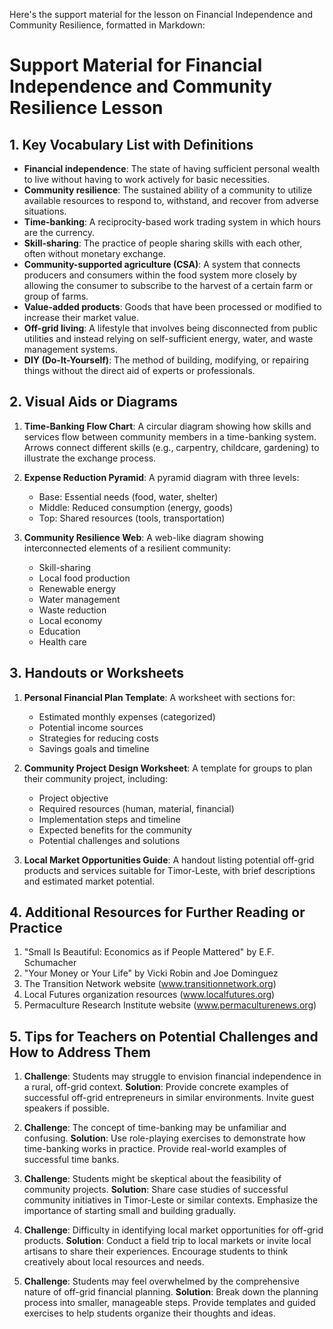Here's the support material for the lesson on Financial Independence and Community Resilience, formatted in Markdown:

# Support Material for Financial Independence and Community Resilience Lesson

## 1. Key Vocabulary List with Definitions

- **Financial independence**: The state of having sufficient personal wealth to live without having to work actively for basic necessities.
- **Community resilience**: The sustained ability of a community to utilize available resources to respond to, withstand, and recover from adverse situations.
- **Time-banking**: A reciprocity-based work trading system in which hours are the currency.
- **Skill-sharing**: The practice of people sharing skills with each other, often without monetary exchange.
- **Community-supported agriculture (CSA)**: A system that connects producers and consumers within the food system more closely by allowing the consumer to subscribe to the harvest of a certain farm or group of farms.
- **Value-added products**: Goods that have been processed or modified to increase their market value.
- **Off-grid living**: A lifestyle that involves being disconnected from public utilities and instead relying on self-sufficient energy, water, and waste management systems.
- **DIY (Do-It-Yourself)**: The method of building, modifying, or repairing things without the direct aid of experts or professionals.

## 2. Visual Aids or Diagrams

1. **Time-Banking Flow Chart**: 
   A circular diagram showing how skills and services flow between community members in a time-banking system. Arrows connect different skills (e.g., carpentry, childcare, gardening) to illustrate the exchange process.

2. **Expense Reduction Pyramid**:
   A pyramid diagram with three levels:
   - Base: Essential needs (food, water, shelter)
   - Middle: Reduced consumption (energy, goods)
   - Top: Shared resources (tools, transportation)

3. **Community Resilience Web**:
   A web-like diagram showing interconnected elements of a resilient community:
   - Skill-sharing
   - Local food production
   - Renewable energy
   - Water management
   - Waste reduction
   - Local economy
   - Education
   - Health care

## 3. Handouts or Worksheets

1. **Personal Financial Plan Template**:
   A worksheet with sections for:
   - Estimated monthly expenses (categorized)
   - Potential income sources
   - Strategies for reducing costs
   - Savings goals and timeline

2. **Community Project Design Worksheet**:
   A template for groups to plan their community project, including:
   - Project objective
   - Required resources (human, material, financial)
   - Implementation steps and timeline
   - Expected benefits for the community
   - Potential challenges and solutions

3. **Local Market Opportunities Guide**:
   A handout listing potential off-grid products and services suitable for Timor-Leste, with brief descriptions and estimated market potential.

## 4. Additional Resources for Further Reading or Practice

1. "Small Is Beautiful: Economics as if People Mattered" by E.F. Schumacher
2. "Your Money or Your Life" by Vicki Robin and Joe Dominguez
3. The Transition Network website (www.transitionnetwork.org)
4. Local Futures organization resources (www.localfutures.org)
5. Permaculture Research Institute website (www.permaculturenews.org)

## 5. Tips for Teachers on Potential Challenges and How to Address Them

1. **Challenge**: Students may struggle to envision financial independence in a rural, off-grid context.
   **Solution**: Provide concrete examples of successful off-grid entrepreneurs in similar environments. Invite guest speakers if possible.

2. **Challenge**: The concept of time-banking may be unfamiliar and confusing.
   **Solution**: Use role-playing exercises to demonstrate how time-banking works in practice. Provide real-world examples of successful time banks.

3. **Challenge**: Students might be skeptical about the feasibility of community projects.
   **Solution**: Share case studies of successful community initiatives in Timor-Leste or similar contexts. Emphasize the importance of starting small and building gradually.

4. **Challenge**: Difficulty in identifying local market opportunities for off-grid products.
   **Solution**: Conduct a field trip to local markets or invite local artisans to share their experiences. Encourage students to think creatively about local resources and needs.

5. **Challenge**: Students may feel overwhelmed by the comprehensive nature of off-grid financial planning.
   **Solution**: Break down the planning process into smaller, manageable steps. Provide templates and guided exercises to help students organize their thoughts and ideas.